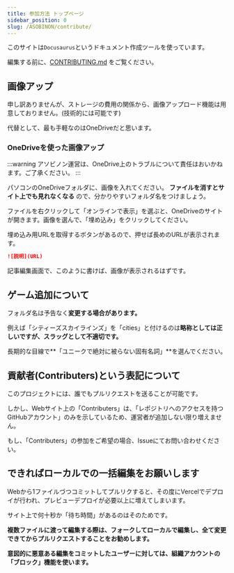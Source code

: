 ```yaml
---
title: 参加方法 トップページ
sidebar_position: 0
slug: /ASOBINON/contribute/
---
```


このサイトは`Docusaurus`というドキュメント作成ツールを使っています。

編集する前に、[CONTRIBUTING.md](https://github.com/sasigume/asobinon/blob/main/CONTRIBUTING.md) をご覧ください。

## 画像アップ

申し訳ありませんが、ストレージの費用の関係から、画像アップロード機能は用意しておりません。(技術的には可能です)

代替として、最も手軽なのはOneDriveだと思います。

### OneDriveを使った画像アップ

:::warning
アソビノン運営は、OneDrive上のトラブルについて責任はおいかねます。ご了承ください。
:::

パソコンのOneDriveフォルダに、画像を入れてください。 **ファイルを消すとサイト上でも見れなくなる** ので、分かりやすいフォルダ名をつけましょう。

ファイルを右クリックして「オンラインで表示」を選ぶと、OneDriveのサイトが開きます。画像を選んで、「埋め込み」をクリックしてください。

埋め込み用URLを取得するボタンがあるので、押せば長めのURLが表示されます。

```md
![説明](URL)
```

記事編集画面で、このように書けば、画像が表示されるはずです。

## ゲーム追加について

フォルダ名は予告なく**変更する場合があります。**

例えば「シティーズスカイラインズ」を「cities」と付けるのは**略称としては正しいですが、スラッグとして不適切です。**

長期的な目線で**「ユニークで絶対に被らない固有名詞」**を選んでください。

## 貢献者(Contributers)という表記について

このプロジェクトには、誰でもプルリクエストを送ることが可能です。

しかし、Webサイト上の「Contributers」は、「レポジトリへのアクセスを持つGitHubアカウント」のみを示しているため、運営者が追加しない限り増えません。

もし、「Contributers」の参加をご希望の場合、Issueにてお問い合わせください。

## できればローカルでの一括編集をお願いします

Webから1ファイルづつコミットしてプルリクすると、その度にVercelでデプロイが行われ、プレビューデプロイが必要以上に増えてしまいます。

サイト上で何十秒か「待ち時間」があるのはそのためです。

**複数ファイルに渡って編集する際は、フォークしてローカルで編集し、全て変更できてからプルリクエストすることをお勧めします。**

**意図的に悪意ある編集をコミットしたユーザーに対しては、組織アカウントの「ブロック」機能を使います。**


